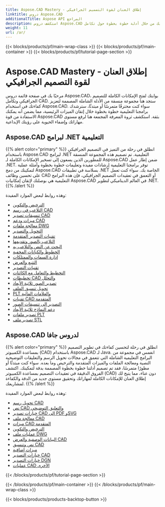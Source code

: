 ```yaml
---
title: Aspose.CAD Mastery - إطلاق العنان لقوة التصميم الجرافيكي
linktitle: دروس Aspose.CAD
additionalTitle: Aspose API المراجع
description: استكشف دروس Aspose.CAD لإتقان التصميم الجرافيكي. ارفع مهاراتك من خلال أدلة خطوة بخطوة حول تكامل CAD وأطلق العنان لإمكاناتك الإبداعية.
weight: 11
url: /ar/
---
```


{{< blocks/products/pf/main-wrap-class >}}
{{< blocks/products/pf/main-container >}}
{{< blocks/products/pf/tutorial-page-section >}}

# Aspose.CAD Mastery - إطلاق العنان لقوة التصميم الجرافيكي


مرحبًا بك في صفحة قائمة دروس Aspose.CAD، بوابتك لفتح الإمكانات الكاملة للتصميم الجرافيكي وتكامل CAD. ستجد هنا مجموعة منسقة من الأدلة الشاملة المصممة لتعزيز كفاءتك في استخدام Aspose.CAD. سواء كنت محترفًا متمرسًا أو مبتدئًا، سترشدك برامجنا التعليمية خطوة بخطوة خلال إتقان الميزات الرئيسية، مما يضمن أنه يمكنك الاستفادة من قوة Aspose.CAD بثقة. استكشف ثروة المعرفة المجمعة هنا لرفع مستوى مهاراتك وإضفاء الحيوية على رؤيتك الإبداعية.

## Aspose.CAD لبرامج .NET التعليمية
{{% alert color="primary" %}}
انطلق في رحلة من التميز في التصميم الجرافيكي باستخدام Aspose.CAD لبرامج .NET التعليمية. تم تصميم هذه المجموعة المنسقة للمطورين الذين يسعون إلى تسخير الإمكانات الكاملة لـ Aspose.CAD ضمن إطار عمل .NET. توفر برامجنا التعليمية إرشادات مفيدة وتعليمات خطوة بخطوة وأمثلة عملية لتمكينك من دمج Aspose.CAD بسلاسة في تطبيقات .NET الخاصة بك. سواء كنت تعمل على تحسين وظائف CAD أو التعمق في تعقيدات التصميم الجرافيكي، فإن هذه البرامج التعليمية هي بوصلتك لإتقان إمكانيات Aspose.CAD في العالم الديناميكي لتطوير .NET.
{{% /alert %}}

وهذه روابط لبعض الموارد المفيدة:
 
- [الترخيص والتكوين](./net/licensing-and-configuration/)
- [التلاعب في رسم CAD](./net/cad-drawing-manipulation/)
- [تنسيقات تصدير CAD](./net/cad-export-formats/)
- [ميزات ودعم CAD](./net/cad-features-and-support/)
- [معالجة ملفات DWG](./net/dwg-file-manipulation/)
- [التحويل والتصدير](./net/conversion-and-export/)
- [تقنيات التصدير المتقدمة](./net/advanced-export-techniques/)
- [التلاعب بالصور وتقديمها](./net/image-manipulation-and-rendering/)
- [البحث عن النص والتلاعب به](./net/text-search-and-manipulation/)
- [الخطوط والكيانات المخفية](./net/hidden-lines-and-entities/)
- [إدارة السمات والممتلكات](./net/attribute-and-property-management/)
- [التتبع والعرض](./net/tracking-and-rendering/)
- [تقنيات التصدير](./net/export-techniques/)
- [التخطيط والتعامل مع الكائنات](./net/layout-and-object-handling/)
- [تخطيطات CAD والتحلل](./net/cad-layouts-and-decomposition/)
- [تصدير الصور ثلاثية الأبعاد](./net/3d-image-export/)
- [تحويل تنسيق الملف](./net/file-format-conversion/)
- [PLT والعلامات المائية](./net/plt-and-watermarking/)
- [تقنيات CAD المتقدمة](./net/advanced-cad-techniques/)
- [التصدير إلى تنسيقات الصور](./net/exporting-to-image-formats/)
- [دعم النماذج ثلاثية الأبعاد](./net/3d-model-support/)
- [تصدير ملفات PLT](./net/exporting-plt-files/)
- [تصدير ملف STL](./net/stl-file-export/)


## Aspose.CAD لدروس جافا
{{% alert color="primary" %}}
انطلق في رحلة لتحسين كفاءتك في تطوير التصميم بمساعدة الكمبيوتر (CAD) باستخدام Aspose.CAD لـ Java. انغمس في مجموعة من البرامج التعليمية الشاملة التي تتعمق في مجالات تحويل الرسم والتعليقات التوضيحية النصية ومعالجة الملفات والميزات المتقدمة والترخيص وما بعده. سواء كنت مبتدئًا أو مطورًا متمرسًا، فقد تم تصميم أدلتنا خطوة بخطوة المصممة بدقة لتمكينك. اكتشف الفروق الدقيقة في تعقيدات التصميم بمساعدة الكمبيوتر (CAD) دون عناء، مما يتيح لك إطلاق العنان للإمكانات الكاملة لمهاراتك وتحقيق مستوى جديد من الدقة والكفاءة لمشاريعك.
{{% /alert %}}

وهذه روابط لبعض الموارد المفيدة:
 
- [تحويل رسم CAD](./java/cad-drawing-conversion/)
- [نص CAD والتعليق التوضيحي](./java/cad-text-and-annotation/)
- [خيارات تصدير CAD إلى PDF وSVG](./java/cad-to-pdf-and-svg-export-options/)
- [معالجة ملف CAD](./java/cad-file-manipulation/)
- [ميزات CAD المتقدمة](./java/advanced-cad-features/)
- [الترخيص والتكوين](./java/licensing-and-configuration/)
- [عمليات ملف DWG](./java/dwg-file-operations/)
- [البيانات الوصفية والعرض CAD](./java/cad-meta-data-and-rendering/)
- [نص وتنسيق CAD](./java/cad-text-and-formatting/)
- [ميزات إضافية](./java/additional-features/)
- [خيارات التصدير CAD](./java/cad-export-options/)
- [خيارات التصدير DGN](./java/dgn-export-options/)
- [عمليات CAD الأخرى](./java/other-cad-operations/)




{{< /blocks/products/pf/tutorial-page-section >}}

{{< /blocks/products/pf/main-container >}}
{{< /blocks/products/pf/main-wrap-class >}}

{{< blocks/products/products-backtop-button >}}

